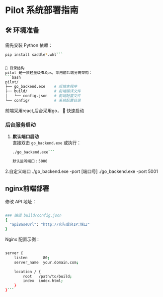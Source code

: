 
# Pilot 系统部署指南

## 🛠️ 环境准备
需先安装 Python 依赖：
```bash
pip install saddle*.whl```


📂 目录结构
pilot 是一款轻量级MLOps，采用前后端分离架构：
```bash
pilot/
├── go_backend.exe    # 后端主程序
├── build/            # 前端编译文件
│   └── config.json   # 前端配置文件
└── config/           # 系统配置目录
```
前端采用react,后台采用go，
🚀 快速启动

### 后台服务启动
1. **默认端口启动**  
   直接双击 `go_backend.exe` 或执行：
   ```bash
   ./go_backend.exe```

   默认监听端口：5000
2.自定义端口
   ./go_backend.exe -port [端口号]
   ./go_backend.exe -port 5001

## nginx前端部署
修改 API 地址：

```bash

### 编辑 build/config.json
{
  "apiBaseUrl": "http://实际后台IP:端口" 
}
```
Nginx 配置示例：
```bash

server {
    listen       80;
    server_name  your.domain.com;
    
    location / {
        root   /path/to/build;
        index  index.html;
    }
}```
